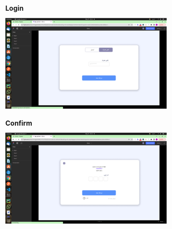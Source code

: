 
## Login
![Login](../../../screenshots/Login.png)

## Confirm
![Confirm](../../../screenshots/Confirm.png)